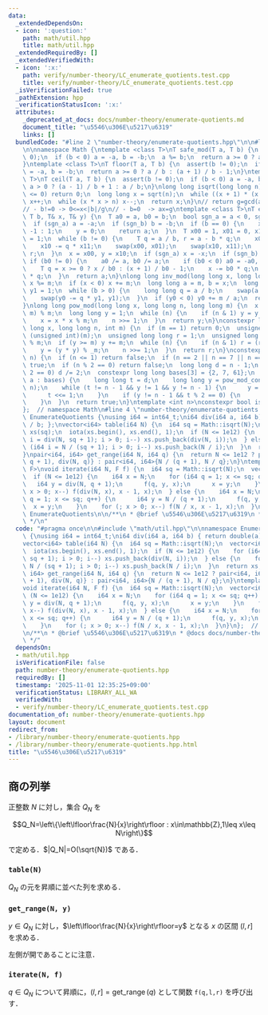 ```yaml
---
data:
  _extendedDependsOn:
  - icon: ':question:'
    path: math/util.hpp
    title: math/util.hpp
  _extendedRequiredBy: []
  _extendedVerifiedWith:
  - icon: ':x:'
    path: verify/number-theory/LC_enumerate_quotients.test.cpp
    title: verify/number-theory/LC_enumerate_quotients.test.cpp
  _isVerificationFailed: true
  _pathExtension: hpp
  _verificationStatusIcon: ':x:'
  attributes:
    _deprecated_at_docs: docs/number-theory/enumerate-quotients.md
    document_title: "\u5546\u306E\u5217\u6319"
    links: []
  bundledCode: "#line 2 \"number-theory/enumerate-quotients.hpp\"\n\n#line 2 \"math/util.hpp\"\
    \n\nnamespace Math {\ntemplate <class T>\nT safe_mod(T a, T b) {\n  assert(b !=\
    \ 0);\n  if (b < 0) a = -a, b = -b;\n  a %= b;\n  return a >= 0 ? a : a + b;\n\
    }\ntemplate <class T>\nT floor(T a, T b) {\n  assert(b != 0);\n  if (b < 0) a\
    \ = -a, b = -b;\n  return a >= 0 ? a / b : (a + 1) / b - 1;\n}\ntemplate <class\
    \ T>\nT ceil(T a, T b) {\n  assert(b != 0);\n  if (b < 0) a = -a, b = -b;\n  return\
    \ a > 0 ? (a - 1) / b + 1 : a / b;\n}\nlong long isqrt(long long n) {\n  if (n\
    \ <= 0) return 0;\n  long long x = sqrt(n);\n  while ((x + 1) * (x + 1) <= n)\
    \ x++;\n  while (x * x > n) x--;\n  return x;\n}\n// return g=gcd(a,b)\n// a*x+b*y=g\n\
    // - b!=0 -> 0<=x<|b|/g\n// - b=0  -> ax=g\ntemplate <class T>\nT ext_gcd(T a,\
    \ T b, T& x, T& y) {\n  T a0 = a, b0 = b;\n  bool sgn_a = a < 0, sgn_b = b < 0;\n\
    \  if (sgn_a) a = -a;\n  if (sgn_b) b = -b;\n  if (b == 0) {\n    x = sgn_a ?\
    \ -1 : 1;\n    y = 0;\n    return a;\n  }\n  T x00 = 1, x01 = 0, x10 = 0, x11\
    \ = 1;\n  while (b != 0) {\n    T q = a / b, r = a - b * q;\n    x00 -= q * x01;\n\
    \    x10 -= q * x11;\n    swap(x00, x01);\n    swap(x10, x11);\n    a = b, b =\
    \ r;\n  }\n  x = x00, y = x10;\n  if (sgn_a) x = -x;\n  if (sgn_b) y = -y;\n \
    \ if (b0 != 0) {\n    a0 /= a, b0 /= a;\n    if (b0 < 0) a0 = -a0, b0 = -b0;\n\
    \    T q = x >= 0 ? x / b0 : (x + 1) / b0 - 1;\n    x -= b0 * q;\n    y += a0\
    \ * q;\n  }\n  return a;\n}\nlong long inv_mod(long long x, long long m) {\n \
    \ x %= m;\n  if (x < 0) x += m;\n  long long a = m, b = x;\n  long long y0 = 0,\
    \ y1 = 1;\n  while (b > 0) {\n    long long q = a / b;\n    swap(a -= q * b, b);\n\
    \    swap(y0 -= q * y1, y1);\n  }\n  if (y0 < 0) y0 += m / a;\n  return y0;\n\
    }\nlong long pow_mod(long long x, long long n, long long m) {\n  x = (x % m +\
    \ m) % m;\n  long long y = 1;\n  while (n) {\n    if (n & 1) y = y * x % m;\n\
    \    x = x * x % m;\n    n >>= 1;\n  }\n  return y;\n}\nconstexpr long long pow_mod_constexpr(long\
    \ long x, long long n, int m) {\n  if (m == 1) return 0;\n  unsigned int _m =\
    \ (unsigned int)(m);\n  unsigned long long r = 1;\n  unsigned long long y = x\
    \ % m;\n  if (y >= m) y += m;\n  while (n) {\n    if (n & 1) r = (r * y) % _m;\n\
    \    y = (y * y) % _m;\n    n >>= 1;\n  }\n  return r;\n}\nconstexpr bool is_prime_constexpr(int\
    \ n) {\n  if (n <= 1) return false;\n  if (n == 2 || n == 7 || n == 61) return\
    \ true;\n  if (n % 2 == 0) return false;\n  long long d = n - 1;\n  while (d %\
    \ 2 == 0) d /= 2;\n  constexpr long long bases[3] = {2, 7, 61};\n  for (long long\
    \ a : bases) {\n    long long t = d;\n    long long y = pow_mod_constexpr(a, t,\
    \ n);\n    while (t != n - 1 && y != 1 && y != n - 1) {\n      y = y * y % n;\n\
    \      t <<= 1;\n    }\n    if (y != n - 1 && t % 2 == 0) {\n      return false;\n\
    \    }\n  }\n  return true;\n}\ntemplate <int n>\nconstexpr bool is_prime = is_prime_constexpr(n);\n\
    };  // namespace Math\n#line 4 \"number-theory/enumerate-quotients.hpp\"\n\nnamespace\
    \ EnumerateQuotients {\nusing i64 = int64_t;\ni64 div(i64 a, i64 b) { return double(a)\
    \ / b; };\nvector<i64> table(i64 N) {\n  i64 sq = Math::isqrt(N);\n  vector<i64>\
    \ xs(sq);\n  iota(xs.begin(), xs.end(), 1);\n  if (N <= 1e12) {\n    for (i64\
    \ i = div(N, sq + 1); i > 0; i--) xs.push_back(div(N, i));\n  } else {\n    for\
    \ (i64 i = N / (sq + 1); i > 0; i--) xs.push_back(N / i);\n  }\n  return xs;\n\
    }\npair<i64, i64> get_range(i64 N, i64 q) {\n  return N <= 1e12 ? pair<i64, i64>{div(N,\
    \ q + 1), div(N, q)} : pair<i64, i64>{N / (q + 1), N / q};\n}\ntemplate <class\
    \ F>\nvoid iterate(i64 N, F f) {\n  i64 sq = Math::isqrt(N);\n  vector<i64> xs;\n\
    \  if (N <= 1e12) {\n    i64 x = N;\n    for (i64 q = 1; x <= sq; q++) {\n   \
    \   i64 y = div(N, q + 1);\n      f(q, y, x);\n      x = y;\n    }\n    for (;\
    \ x > 0; x--) f(div(N, x), x - 1, x);\n  } else {\n    i64 x = N;\n    for (i64\
    \ q = 1; x <= sq; q++) {\n      i64 y = N / (q + 1);\n      f(q, y, x);\n    \
    \  x = y;\n    }\n    for (; x > 0; x--) f(N / x, x - 1, x);\n  }\n}\n};  // namespace\
    \ EnumerateQuotients\n\n/**\n * @brief \u5546\u306E\u5217\u6319\n * @docs docs/number-theory/enumerate-quotients.md\n\
    \ */\n"
  code: "#pragma once\n\n#include \"math/util.hpp\"\n\nnamespace EnumerateQuotients\
    \ {\nusing i64 = int64_t;\ni64 div(i64 a, i64 b) { return double(a) / b; };\n\
    vector<i64> table(i64 N) {\n  i64 sq = Math::isqrt(N);\n  vector<i64> xs(sq);\n\
    \  iota(xs.begin(), xs.end(), 1);\n  if (N <= 1e12) {\n    for (i64 i = div(N,\
    \ sq + 1); i > 0; i--) xs.push_back(div(N, i));\n  } else {\n    for (i64 i =\
    \ N / (sq + 1); i > 0; i--) xs.push_back(N / i);\n  }\n  return xs;\n}\npair<i64,\
    \ i64> get_range(i64 N, i64 q) {\n  return N <= 1e12 ? pair<i64, i64>{div(N, q\
    \ + 1), div(N, q)} : pair<i64, i64>{N / (q + 1), N / q};\n}\ntemplate <class F>\n\
    void iterate(i64 N, F f) {\n  i64 sq = Math::isqrt(N);\n  vector<i64> xs;\n  if\
    \ (N <= 1e12) {\n    i64 x = N;\n    for (i64 q = 1; x <= sq; q++) {\n      i64\
    \ y = div(N, q + 1);\n      f(q, y, x);\n      x = y;\n    }\n    for (; x > 0;\
    \ x--) f(div(N, x), x - 1, x);\n  } else {\n    i64 x = N;\n    for (i64 q = 1;\
    \ x <= sq; q++) {\n      i64 y = N / (q + 1);\n      f(q, y, x);\n      x = y;\n\
    \    }\n    for (; x > 0; x--) f(N / x, x - 1, x);\n  }\n}\n};  // namespace EnumerateQuotients\n\
    \n/**\n * @brief \u5546\u306E\u5217\u6319\n * @docs docs/number-theory/enumerate-quotients.md\n\
    \ */"
  dependsOn:
  - math/util.hpp
  isVerificationFile: false
  path: number-theory/enumerate-quotients.hpp
  requiredBy: []
  timestamp: '2025-11-01 12:35:25+09:00'
  verificationStatus: LIBRARY_ALL_WA
  verifiedWith:
  - verify/number-theory/LC_enumerate_quotients.test.cpp
documentation_of: number-theory/enumerate-quotients.hpp
layout: document
redirect_from:
- /library/number-theory/enumerate-quotients.hpp
- /library/number-theory/enumerate-quotients.hpp.html
title: "\u5546\u306E\u5217\u6319"
---
```

## 商の列挙

正整数 $N$ に対し，集合 $Q_N$ を

$$Q_N=\left\{\left\lfloor\frac{N}{x}\right\rfloor : x\in\mathbb{Z},1\leq x\leq N\right\}$$

で定める．$|Q_N|=O(\sqrt{N})$ である．

### `table(N)`

$Q_N$ の元を昇順に並べた列を求める．

### `get_range(N, y)`

$y\in Q_N$ に対し，$\left\lfloor\frac{N}{x}\right\rfloor=y$ となる $x$ の区間 $(l,r]$ を求める．

左側が開であることに注意．

### `iterate(N, f)`

$q\in Q_N$ について昇順に，$(l,r]=\operatorname{get\_range}(q)$ として関数 `f(q,l,r)` を呼び出す．